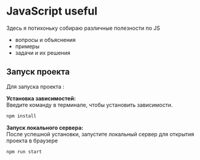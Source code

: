 # JavaScript useful

Здесь я потихоньку собираю различные полезности по JS  
+ вопросы и объяснения  
+ примеры  
+ задачи и их решения 

## Запуск проекта

Для запуска проекта :

**Установка зависимостей:**  
Введите команду в терминале, чтобы установить зависимости.

   ```bash
   npm install
  ```
**Запуск локального сервера:**  
После успешной установки, запустите локальный сервер для открытия проекта в браузере

   ```
   npm run start
  ```

